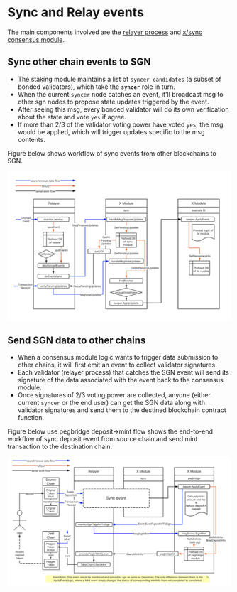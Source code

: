 # Sync and Relay events

The main components involved are the [relayer process](../relayer/) and [x/sync consensus module](../x/sync/spec/README.md).

## Sync other chain events to SGN

- The staking module maintains a list of `syncer candidates` (a subset of bonded validators), which take the **`syncer`** role in turn.
- When the current `syncer` node catches an event, it'll broadcast msg to other sgn nodes to propose state updates triggered by the event.
- After seeing this msg, every bonded validator will do its own verification about the state and vote `yes` if agree.
- If more than 2/3 of the validator voting power have voted `yes`, the msg would be applied, which will trigger updates specific to the msg contents.

Figure below shows workflow of sync events from other blockchains to SGN.

![](./figures/sync_event.png)

## Send SGN data to other chains

- When a consensus module logic wants to trigger data submission to other chains, it will first emit an event to collect validator signatures.
- Each validator (relayer process) that catches the SGN event will send its signature of the data associated with the event back to the consensus module.
- Once signatures of 2/3 voting power are collected, anyone (either current `syncer` or the end user) can get the SGN data along with validator signatures and send them to the destined blockchain contract function.

Figure below use pegbridge deposit->mint flow shows the end-to-end workflow of sync deposit event from source chain and send mint transaction to the destination chain.

![](./figures/pegbridge_deposit_and_mint.png)